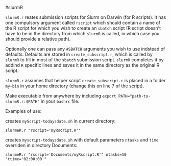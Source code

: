 #slurmR

`slurmR.r` reates submission scripts for Slurm on Darwin (for R scripts). It has one compulsory argument called `rscript` which should contain a name of the R script for which you wish to create an `sbatch` script (R script doesn't have to be in the directory from which `slurmR` is called, in which case you should provide a relative path).

Optionally one can pass any `#SBATCH` arguments you wish to use indstead of defaults. Defaults are stored in `create_subscript.r`, which is called by `slurmR` to fill in most of the `sbatch` submission script. `slurmR` completes it by addind `R` specific lines and saves it in the same directory as the original R script. 

`slurmR.r` assumes that helper script `create_subscript.r` is placed in a folder `my-bin` in your home directory (change this on line 7 of the script). 

Make executable from anywhere by including `export PATH="path-to-slurmR.r:$PATH"` in your `bashrc` file.

Examples of use:

creates `myScript-todaysdate.sh` in current directory:

`slurmeR.r "rscript='myRscript.R'"`

creates `myscript-todaysdate.sh` with default parameters `ntasks` and `time` overriden in directory Documents:

`slurmeR.r "rscript='Documents/myRscript.R'" ntasks=10 "ttime='02:00:00'"`
